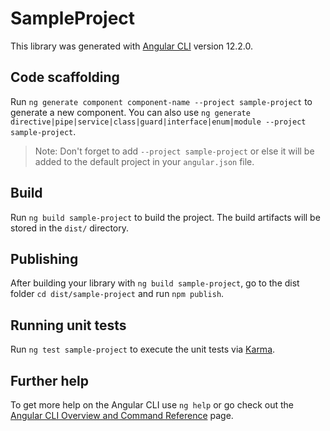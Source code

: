 # SampleProject

This library was generated with [Angular CLI](https://github.com/angular/angular-cli) version 12.2.0.

## Code scaffolding

Run `ng generate component component-name --project sample-project` to generate a new component. You can also use `ng generate directive|pipe|service|class|guard|interface|enum|module --project sample-project`.
> Note: Don't forget to add `--project sample-project` or else it will be added to the default project in your `angular.json` file. 

## Build

Run `ng build sample-project` to build the project. The build artifacts will be stored in the `dist/` directory.

## Publishing

After building your library with `ng build sample-project`, go to the dist folder `cd dist/sample-project` and run `npm publish`.

## Running unit tests

Run `ng test sample-project` to execute the unit tests via [Karma](https://karma-runner.github.io).

## Further help

To get more help on the Angular CLI use `ng help` or go check out the [Angular CLI Overview and Command Reference](https://angular.io/cli) page.
